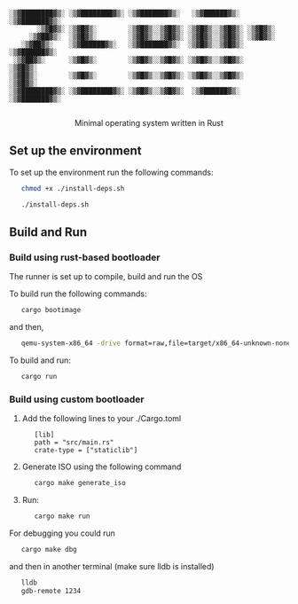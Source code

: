 ```text

░▒▓████████▓▒░ ░▒▓████████▓▒░ ░▒▓███████▓▒░   ░▒▓██████▓▒░   ░▒▓███████▓▒░
       ░▒▓█▓▒░ ░▒▓█▓▒░        ░▒▓█▓▒░░▒▓█▓▒░ ░▒▓█▓▒░░▒▓█▓▒░ ░▒▓█▓▒░
     ░▒▓██▓▒░  ░▒▓█▓▒░        ░▒▓█▓▒░░▒▓█▓▒░ ░▒▓█▓▒░░▒▓█▓▒░ ░▒▓█▓▒░
   ░▒▓██▓▒░    ░▒▓██████▓▒░   ░▒▓███████▓▒░  ░▒▓█▓▒░░▒▓█▓▒░  ░▒▓██████▓▒░
 ░▒▓██▓▒░      ░▒▓█▓▒░        ░▒▓█▓▒░░▒▓█▓▒░ ░▒▓█▓▒░░▒▓█▓▒░        ░▒▓█▓▒░
░▒▓█▓▒░        ░▒▓█▓▒░        ░▒▓█▓▒░░▒▓█▓▒░ ░▒▓█▓▒░░▒▓█▓▒░        ░▒▓█▓▒░
░▒▓████████▓▒░ ░▒▓████████▓▒░ ░▒▓█▓▒░░▒▓█▓▒░  ░▒▓██████▓▒░  ░▒▓███████▓▒░


```

<center>Minimal operating system written in Rust</center>

## Set up the environment

To set up the environment run the following commands:

```sh
   chmod +x ./install-deps.sh
```

```sh
   ./install-deps.sh
```

## Build and Run

### Build using rust-based bootloader

The runner is set up to compile, build and run the OS

To build run the following commands:

```sh
   cargo bootimage
```

and then,

```sh
   qemu-system-x86_64 -drive format=raw,file=target/x86_64-unknown-none/debug/bootimage-zer_os.bin
```

To build and run:

```sh
   cargo run
```

### Build using custom bootloader

1. Add the following lines to your ./Cargo.toml

   ```text
      [lib]
      path = "src/main.rs"
      crate-type = ["staticlib"]
   ```

2. Generate ISO using the following command

   ```sh
      cargo make generate_iso
   ```

3. Run:

   ```sh
      cargo make run
   ```

For debugging you could run

```sh
   cargo make dbg
```

and then in another terminal (make sure lldb is installed)

```sh
   lldb
   gdb-remote 1234
```
